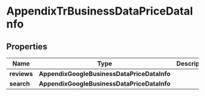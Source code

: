 # AppendixTrBusinessDataPriceDataInfo


## Properties

| Name | Type | Description | Notes |
|------------ | ------------- | ------------- | -------------|
**reviews** | **AppendixGoogleBusinessDataPriceDataInfo** |  |[optional]|
**search** | **AppendixGoogleBusinessDataPriceDataInfo** |  |[optional]|